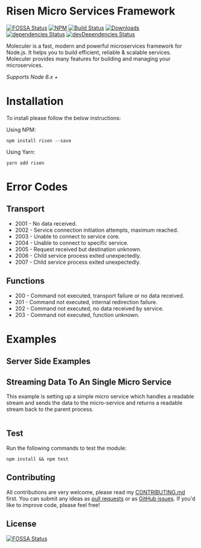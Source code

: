 # Risen Micro Services Framework

[![FOSSA Status](https://app.fossa.io/api/projects/git%2Bgithub.com%2Fdaviemakz%2Frisen.svg?type=shield)](https://app.fossa.io/projects/git%2Bgithub.com%2Fdaviemakz%2Frisen?ref=badge_shield)
[![NPM](https://nodei.co/npm/risen.png?compact=true)](https://www.npmjs.com/package/risen)
[![Build Status](https://travis-ci.org/daviemakz/risen.svg?branch=master)](https://travis-ci.org/daviemakz/risen)
[![Downloads](https://img.shields.io/github/downloads/daviemakz/risen/total.svg)](https://www.npmjs.com/package/risen)
[![dependencies Status](https://david-dm.org/daviemakz/risen/status.svg)](https://david-dm.org/daviemakz/risen)
[![devDependencies Status](https://david-dm.org/daviemakz/risen/dev-status.svg)](https://david-dm.org/daviemakz/risen?type=dev)

Moleculer is a fast, modern and powerful microservices framework for Node.js. It helps you to build efficient, reliable & scalable services. Moleculer provides many features for building and managing your microservices.

_Supports Node 6.x +_

# Installation

To install please follow the below instructions:

Using NPM:

    npm install risen --save

Using Yarn:

    yarn add risen

# Error Codes

## Transport

- 2001 - No data received.
- 2002 - Service connection initiation attempts, maximum reached.
- 2003 - Unable to connect to service core.
- 2004 - Unable to connect to specific service.
- 2005 - Request received but destination unknown.
- 2006 - Child service process exited unexpectedly.
- 2007 - Child service process exited unexpectedly.

## Functions

- 200 - Command not executed, transport failure or no data received.
- 201 - Command not executed, internal redirection failure.
- 202 - Command not executed, no data received by service.
- 203 - Command not executed, function unknown.

# Examples

## Server Side Examples

## Streaming Data To An Single Micro Service

This example is setting up a simple micro service which handles a readable stream and sends the data to the micro-service and returns a readable stream back to the parent process.

```

```

## Test

Run the following commands to test the module:

`npm install && npm test`

## Contributing

All contributions are very welcome, please read my [CONTRIBUTING.md](https://github.com/daviemakz/risen/blob/master/CONTRIBUTING.md) first. You can submit any ideas as [pull requests](https://github.com/daviemakz/risen/pulls) or as [GitHub issues](https://github.com/daviemakz/risen/issues). If you'd like to improve code, please feel free!

## License

[![FOSSA Status](https://app.fossa.io/api/projects/git%2Bgithub.com%2Fdaviemakz%2Frisen.svg?type=large)](https://app.fossa.io/projects/git%2Bgithub.com%2Fdaviemakz%2Frisen?ref=badge_large)

